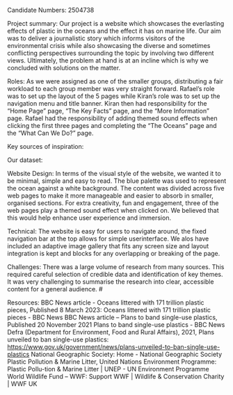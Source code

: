 Candidate Numbers:
2504738

Project summary: Our project is a website which showcases the everlasting effects of plastic in the oceans and the effect it has on marine life. Our aim was to deliver a journalistic story which informs visitors of the environmental crisis while also showcasing the diverse and sometimes conflicting perspectives surrounding the topic by involving two different views. Ultimately, the problem at hand is at an incline which is why we concluded with solutions on the matter. 

Roles: As we were assigned as one of the smaller groups, distributing a fair workload to each group member was very straight forward. Rafael’s role was to set up the layout of the 5 pages while Kiran’s role was to set up the navigation menu and title banner. Kiran then had responsibility for the “Home Page” page, “The Key Facts” page, and the “More Information” page. Rafael had the responsibility of adding themed sound effects when clicking the first three pages and completing the “The Oceans” page and the “What Can We Do?” page.

Key sources of inspiration:

Our dataset:

Website Design: 
In terms of the visual style of the website, we wanted it to be minimal, simple and easy to read. The blue palette was used to represent the ocean against a white background. The content was divided across five web pages to make it more manageable and easier to absorb in smaller, organised sections.
For extra creativity, fun and engagement, three of the web pages play a themed sound effect when clicked on. We believed that this would help enhance user experience and immersion.

Technical: 
The website is easy for users to navigate around, the fixed navigation bar at the top allows for simple userinterface. We alos have included an adaptive image gallery that fits any screen size and layout integration is kept and blocks for any overlapping or breaking of the page.

Challenges: 
There was a large volume of research from many sources.  This required careful selection of credible data and identification of key themes.  It was very challenging to summarise the research into clear, accessible content for a general audience. #

Resources: 
BBC News article - Oceans littered with 171 trillion plastic pieces, Published 8 March 2023: Oceans littered with 171 trillion plastic pieces - BBC News
BBC News article – Plans to band single-use plastics, Published 20 November 2021 Plans to band single-use plastics - BBC News
Defra (Department for Environment, Food and Rural Affairs), 2021, Plans unveiled to ban single-use plastics: https://www.gov.uk/government/news/plans-unveiled-to-ban-single-use-plastics 
National Geographic Society: Home - National Geographic Society
Plastic Pollution & Marine Litter, United Nations Environment Programme: Plastic Pollu-tion & Marine Litter | UNEP - UN Environment Programme
World Wildlife Fund – WWF: Support WWF | Wildlife & Conservation Charity | WWF UK
